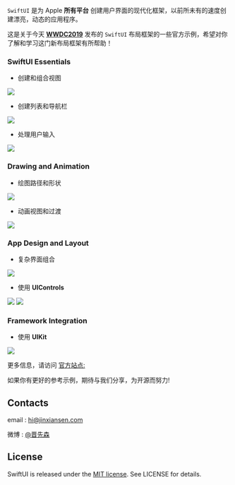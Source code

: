 
`SwiftUI` 是为 Apple **所有平台** 创建用户界面的现代化框架，以前所未有的速度创建漂亮，动态的应用程序。

这是关于今天 [**WWDC2019**](https://www.apple.com/ios/ios-13-preview/) 发布的 `SwiftUI` 布局框架的一些官方示例，希望对你了解和学习这门新布局框架有所帮助！

### SwiftUI Essentials

* 创建和组合视图

![](images/CreatingAndCombiningViews.png)

* 创建列表和导航栏

![](images/BuildingListsAndNavigation.png)

* 处理用户输入

![](images/HandlingUserInput.png)


### Drawing and Animation

* 绘图路径和形状

![](images/DrawingPathsAndShapes.png)

* 动画视图和过渡

![](images/AnimatingViewsAndTransitions.png)

### App Design and Layout

* 复杂界面组合

![](images/ComposingComplexInterfaces.png)

* 使用 **UIControls**

![](images/WorkingWithUIControls.png)
![](images/WorkingWithUIControls2.png)

### Framework Integration

* 使用 **UIKit** 

![](images/InterfacingWithUIKit.png)



更多信息，请访问 [官方站点:](https://developer.apple.com/tutorials/swiftui)

如果你有更好的参考示例，期待与我们分享，为开源而努力!

## Contacts

email : hi@jinxiansen.com

微博 : [@晋先森](http://weibo.com/3205872327)


## License	

SwiftUI is released under the [MIT license](LICENSE). See LICENSE for details.